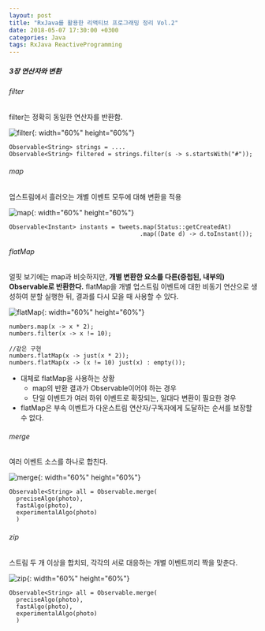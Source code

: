```yaml
---
layout: post
title: "RxJava를 활용한 리액티브 프로그래밍 정리 Vol.2"
date: 2018-05-07 17:30:00 +0300
categories: Java
tags: RxJava ReactiveProgramming
---
```

##### 3장 연산자와 변환
###### filter
filter는 정확히 동일한 연산자를 반환함.  

![filter](../../../assets/postImages/rx-diagram/rx-filter.png){: width="60%" height="60%"}
```
Observable<String> strings = ....
Observable<String> filtered = strings.filter(s -> s.startsWith("#"));
```
###### map
업스트림에서 흘러오는 개별 이벤트 모두에 대해 변환을 적용  

![map](../../../assets/postImages/rx-diagram/rx-map.png){: width="60%" height="60%"}
```
Observable<Instant> instants = tweets.map(Status::getCreatedAt)
                                     .map((Date d) -> d.toInstant());
```
###### flatMap
얼핏 보기에는 map과 비슷하지만, __개별 변환한 요소를 다른(중첩된, 내부의) Observable로 반환한다.__ flatMap을 개별 업스트림 이벤트에 대한 비동기 연산으로 생성하여 분할 실행한 뒤, 결과를 다시 모을 때 사용할 수 있다.

![flatMap](../../../assets/postImages/rx-diagram/rx-flatmap.png){: width="60%" height="60%"}
```
numbers.map(x -> x * 2);
numbers.filter(x -> x != 10);

//같은 구현
numbers.flatMap(x -> just(x * 2));
numbers.flatMap(x -> (x != 10) just(x) : empty());
```
- 대체로 flatMap을 사용하는 상황
  - map의 반환 결과가 Observable이어야 하는 경우
  - 단일 이벤트가 여러 하위 이벤트로 확장되는, 일대다 변환이 필요한 경우
- flatMap은 부속 이벤트가 다운스트림 연산자/구독자에게 도달하는 순서를 보장할 수 없다.

###### merge
여러 이벤트 소스를 하나로 합친다.  

![merge](../../../assets/postImages/rx-diagram/rx-merge.png){: width="60%" height="60%"}
```
Observable<String> all = Observable.merge(
  preciseAlgo(photo),
  fastAlgo(photo),
  experimentalAlgo(photo)
  )
```
###### zip
스트림 두 개 이상을 합치되, 각각의 서로 대응하는 개별 이벤트끼리 짝을 맞춘다.

![zip](../../../assets/postImages/rx-diagram/rx-zip.png){: width="60%" height="60%"}
```
Observable<String> all = Observable.merge(
  preciseAlgo(photo),
  fastAlgo(photo),
  experimentalAlgo(photo)
  )
```
